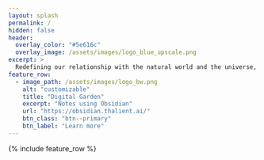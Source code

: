 ```yaml
---
layout: splash
permalink: /
hidden: false
header:
  overlay_color: "#5e616c"
  overlay_image: /assets/images/logo_blue_upscale.png
excerpt: >
  Redefining our relationship with the natural world and the universe, using science as a foundation for a new form of creative, subjective exploration.<br />
feature_row:
  - image_path: /assets/images/logo_bw.png
    alt: "customizable"
    title: "Digital Garden"
    excerpt: "Notes using Obsidian"
    url: "https://obsidian.thalient.ai/"
    btn_class: "btn--primary"
    btn_label: "Learn more"
---
```


{% include feature_row %}
